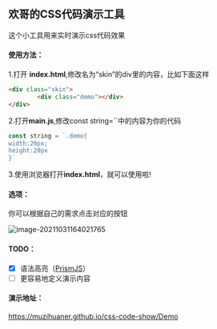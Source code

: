 ## 欢哥的CSS代码演示工具

这个小工具用来实时演示css代码效果

#### 使用方法：  

1.打开 **index.html**,修改名为“skin”的div里的内容，比如下面这样

```html
<div class="skin">
		<div class="demo"></div>
</div>
```

2.打开**main.js**,修改const string=``中的内容为你的代码

```js
const string = `.demo{
width:20px;
height:20px
}`
```

3.使用浏览器打开**index.html**，就可以使用啦!



#### 选项：

你可以根据自己的需求点击对应的按钮

![image-20211031164021765](https://cdn.jsdelivr.net/gh/muzihuaner/huancdn/img/20211031164021.png)

#### TODO：

- [x] 语法高亮（[PrismJS](https://prismjs.com/)）
- [ ] 更容易地定义演示内容

#### 演示地址：

https://muzihuaner.github.io/css-code-show/Demo
